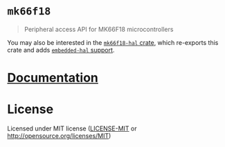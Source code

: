 # `mk66f18`

> Peripheral access API for MK66F18 microcontrollers

You may also be interested in the [`mk66f18-hal` crate](https://github.com/japaric/mk66f18-hal),
which re-exports this crate and adds [`embedded-hal` support](https://crates.io/crates/embedded-hal).

# [Documentation](https://docs.rs/mk66f18)

# License

Licensed under  MIT license ([LICENSE-MIT](LICENSE-MIT) or http://opensource.org/licenses/MIT)
